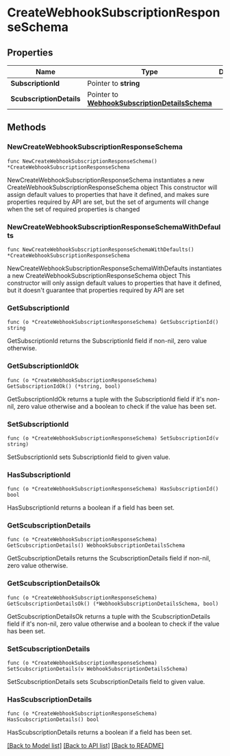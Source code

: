 # CreateWebhookSubscriptionResponseSchema

## Properties

Name | Type | Description | Notes
------------ | ------------- | ------------- | -------------
**SubscriptionId** | Pointer to **string** |  | [optional] 
**ScubscriptionDetails** | Pointer to [**WebhookSubscriptionDetailsSchema**](WebhookSubscriptionDetailsSchema.md) |  | [optional] 

## Methods

### NewCreateWebhookSubscriptionResponseSchema

`func NewCreateWebhookSubscriptionResponseSchema() *CreateWebhookSubscriptionResponseSchema`

NewCreateWebhookSubscriptionResponseSchema instantiates a new CreateWebhookSubscriptionResponseSchema object
This constructor will assign default values to properties that have it defined,
and makes sure properties required by API are set, but the set of arguments
will change when the set of required properties is changed

### NewCreateWebhookSubscriptionResponseSchemaWithDefaults

`func NewCreateWebhookSubscriptionResponseSchemaWithDefaults() *CreateWebhookSubscriptionResponseSchema`

NewCreateWebhookSubscriptionResponseSchemaWithDefaults instantiates a new CreateWebhookSubscriptionResponseSchema object
This constructor will only assign default values to properties that have it defined,
but it doesn't guarantee that properties required by API are set

### GetSubscriptionId

`func (o *CreateWebhookSubscriptionResponseSchema) GetSubscriptionId() string`

GetSubscriptionId returns the SubscriptionId field if non-nil, zero value otherwise.

### GetSubscriptionIdOk

`func (o *CreateWebhookSubscriptionResponseSchema) GetSubscriptionIdOk() (*string, bool)`

GetSubscriptionIdOk returns a tuple with the SubscriptionId field if it's non-nil, zero value otherwise
and a boolean to check if the value has been set.

### SetSubscriptionId

`func (o *CreateWebhookSubscriptionResponseSchema) SetSubscriptionId(v string)`

SetSubscriptionId sets SubscriptionId field to given value.

### HasSubscriptionId

`func (o *CreateWebhookSubscriptionResponseSchema) HasSubscriptionId() bool`

HasSubscriptionId returns a boolean if a field has been set.

### GetScubscriptionDetails

`func (o *CreateWebhookSubscriptionResponseSchema) GetScubscriptionDetails() WebhookSubscriptionDetailsSchema`

GetScubscriptionDetails returns the ScubscriptionDetails field if non-nil, zero value otherwise.

### GetScubscriptionDetailsOk

`func (o *CreateWebhookSubscriptionResponseSchema) GetScubscriptionDetailsOk() (*WebhookSubscriptionDetailsSchema, bool)`

GetScubscriptionDetailsOk returns a tuple with the ScubscriptionDetails field if it's non-nil, zero value otherwise
and a boolean to check if the value has been set.

### SetScubscriptionDetails

`func (o *CreateWebhookSubscriptionResponseSchema) SetScubscriptionDetails(v WebhookSubscriptionDetailsSchema)`

SetScubscriptionDetails sets ScubscriptionDetails field to given value.

### HasScubscriptionDetails

`func (o *CreateWebhookSubscriptionResponseSchema) HasScubscriptionDetails() bool`

HasScubscriptionDetails returns a boolean if a field has been set.


[[Back to Model list]](../README.md#documentation-for-models) [[Back to API list]](../README.md#documentation-for-api-endpoints) [[Back to README]](../README.md)


